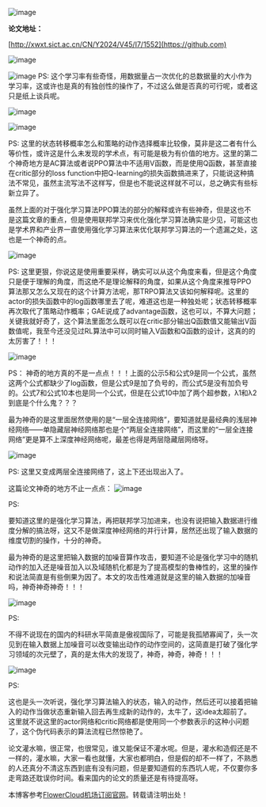 
![image](https://img2024.cnblogs.com/blog/1088037/202412/1088037-20241202183648533-1459404274.png)


**论文地址：**


[http://xwxt.sict.ac.cn/CN/Y2024/V45/I7/1552](https://github.com)


![image](https://img2024.cnblogs.com/blog/1088037/202412/1088037-20241202184005596-1773382708.png)


![image](https://img2024.cnblogs.com/blog/1088037/202412/1088037-20241202184310547-599939733.png)
PS:
这个学习率有些奇怪，用数据量占一次优化的总数据量的大小作为学习率，这或许也是真的有独创性的操作了，不过这么做是否真的可行呢，或者这只是纸上谈兵呢。


![image](https://img2024.cnblogs.com/blog/1088037/202412/1088037-20241202184917835-121966377.png)


![image](https://img2024.cnblogs.com/blog/1088037/202412/1088037-20241202185155941-901502205.png)


PS:
这里的状态转移概率怎么和策略的动作选择概率比较像，莫非是这二者有什么等价性，或许这是什么未发现的学术点，有可能是极为有价值的地方。这里的第二个神奇地方是AC算法或者说PPO算法中不适用V函数，而是使用Q函数，甚至直接在critic部分的loss function中把Q\-learning的损失函数搞进来了，只能说这种搞法不常见，虽然主流写法不这样写，但是也不能说这样就不可以，总之确实有些标新立异了。



虽然上面的对于强化学习算法PPO算法的部分的解释或许有些神奇，但是这也不是这篇文章的重点，但是使用联邦学习来优化强化学习算法确实是少见，可能这也是学术界和产业界一直使用强化学习算法来优化联邦学习算法的一个遗漏之处，这也是一个神奇的点。


![image](https://img2024.cnblogs.com/blog/1088037/202412/1088037-20241202190534681-922755616.png)


PS:
这里更狠，你说这是使用重要采样，确实可以从这个角度来看，但是这个角度只是便于理解的角度，而这绝不是理论解释的角度，如果从这个角度来推导PPO算法那又怎么又现在的这个计算方法呢，那TRPO算法又该如何解释呢。这里的actor的损失函数中的log函数哪里去了呢，难道这也是一种独处呢；状态转移概率再次取代了策略动作概率；GAE说成了advantage函数，这也可以，不算大问题；关键我就好奇了，这个算法里面怎么既可以在critic部分输出Q函数值又能输出V函数值呢，我至今还没见过RL算法中可以同时输入V函数和Q函数的设计，这真的的太厉害了！！！




![image](https://img2024.cnblogs.com/blog/1088037/202412/1088037-20241202191356235-1883818175.png)


PS：
神奇的地方真的不是一点点！！！上面的公示5和公式9是同一个公式，虽然这两个公式都缺少了log函数，但是公式9是加了负号的，而公式5是没有加负号的。公式7和公式10本也是同一个公式，但是在公式10中加了两个超参数，λ1和λ2到底是个什么鬼？？？


最为神奇的是这里面居然使用的是“一层全连接网络”，要知道就是最经典的浅层神经网络——单隐藏层神经网络那也是个“两层全连接网络”，而这里的“一层全连接网络”更是算不上深度神经网络呢，最差也得是两层隐藏层网络呀。


![image](https://img2024.cnblogs.com/blog/1088037/202412/1088037-20241202193555251-1588332717.png)


PS:
这里又变成两层全连接网络了，这上下还出现出入了。




这篇论文神奇的地方不止一点点：
![image](https://img2024.cnblogs.com/blog/1088037/202412/1088037-20241202192817777-932883334.png)


PS:


要知道这里的是强化学习算法，再把联邦学习加进来，也没有说把输入数据进行维度分解的搞法呀，这又不是做深度神经网络的并行计算，居然还出现了输入数据的维度切割的操作，十分的神奇。


最为神奇的是这里把输入数据的加噪音算作攻击，要知道不论是强化学习中的随机动作的加入还是噪音加入以及域随机化都是为了提高模型的鲁棒性的，这里的操作和说法简直是有些倒果为因了。本文的攻击性难道就是这里的输入数据的加噪音吗，神奇神奇神奇！！！


![image](https://img2024.cnblogs.com/blog/1088037/202412/1088037-20241202193311298-1029509101.png)


PS:


不得不说现在的国内的科研水平简直是傲视国际了，可能是我孤陋寡闻了，头一次见到在输入数据上加噪音可以改变输出动作的动作空间的，这简直是打破了强化学习领域的次元壁了，真的是太伟大的发现了，神奇，神奇，神奇！！！


![image](https://img2024.cnblogs.com/blog/1088037/202412/1088037-20241202193933721-1982290785.png)


PS:


这也是头一次听说，强化学习算法输入的状态，输入的动作，然后还可以接着把输入的动作当做状态重新输入回去再生成新的动作的，太牛了，这idea太超前了。这里就不说这里的actor网络和critic网络都是使用同一个参数表示的这种小问题了，这个伪代码表示的算法流程已然惊艳了。


论文灌水嘛，很正常，也很常见，谁又能保证不灌水呢。但是，灌水和造假还是不一样的，灌水嘛，大家一看也就懂，大家也都明白，但是假的却不一样了，不熟悉的人还真分不清这东西到底有没有问题，但是要知道假的东西坑人呢，不仅要你多走弯路还耽误你时间。看来国内的论文的质量还是有待提高呀。


 本博客参考[FlowerCloud机场订阅官网](https://hanlianfangzhi.com)。转载请注明出处！
